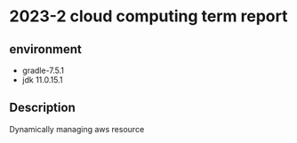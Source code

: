 # 2023-2 cloud computing term report

## environment
* gradle-7.5.1
* jdk 11.0.15.1

## Description
Dynamically managing aws resource


